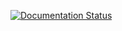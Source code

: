[![Documentation Status](https://readthedocs.org/projects/fgread-py/badge/?version=latest)](https://fgread-py.readthedocs.io/en/latest/?badge=latest)
